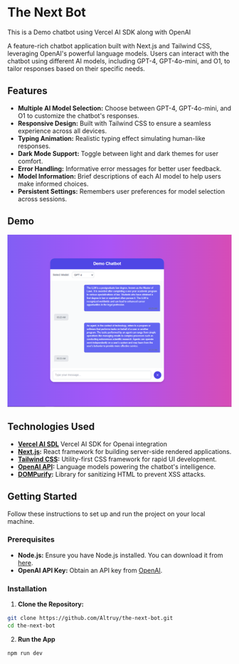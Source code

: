 # The Next Bot

This is a Demo chatbot using Vercel AI SDK along with OpenAI

A feature-rich chatbot application built with Next.js and Tailwind CSS, leveraging OpenAI's powerful language models. Users can interact with the chatbot using different AI models, including GPT-4, GPT-4o-mini, and O1, to tailor responses based on their specific needs.

## Features

- **Multiple AI Model Selection:** Choose between GPT-4, GPT-4o-mini, and O1 to customize the chatbot's responses.
- **Responsive Design:** Built with Tailwind CSS to ensure a seamless experience across all devices.
- **Typing Animation:** Realistic typing effect simulating human-like responses.
- **Dark Mode Support:** Toggle between light and dark themes for user comfort.
- **Error Handling:** Informative error messages for better user feedback.
- **Model Information:** Brief descriptions of each AI model to help users make informed choices.
- **Persistent Settings:** Remembers user preferences for model selection across sessions.

## Demo
![alt text](ss.png)


## Technologies Used
- **[Vercel AI SDL](https://sdk.vercel.ai/docs/introduction)** Vercel AI SDK for Openai integration
- **[Next.js](https://nextjs.org/):** React framework for building server-side rendered applications.
- **[Tailwind CSS](https://tailwindcss.com/):** Utility-first CSS framework for rapid UI development.
- **[OpenAI API](https://openai.com/api/):** Language models powering the chatbot's intelligence.
- **[DOMPurify](https://github.com/cure53/DOMPurify):** Library for sanitizing HTML to prevent XSS attacks.

## Getting Started

Follow these instructions to set up and run the project on your local machine.

### Prerequisites

- **Node.js:** Ensure you have Node.js installed. You can download it from [here](https://nodejs.org/).
- **OpenAI API Key:** Obtain an API key from [OpenAI](https://platform.openai.com/account/api-keys).

### Installation

1. **Clone the Repository:**

```bash
git clone https://github.com/Altruy/the-next-bot.git
cd the-next-bot
```
2. **Run the App**
  ```
  npm run dev
  ```
